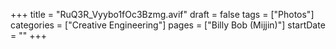 +++
title = "RuQ3R_Vyybo1fOc3Bzmg.avif"
draft = false
tags = ["Photos"]
categories = ["Creative Engineering"]
pages = ["Billy Bob (Mijjin)"]
startDate = ""
+++
